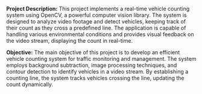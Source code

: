 **Project Description:**
This project implements a real-time vehicle counting system using OpenCV, a powerful computer vision library. The system is designed to analyze video footage and detect vehicles, keeping track of their count as they cross a predefined line. The application is capable of handling various environmental conditions and provides visual feedback on the video stream, displaying the count in real-time.

**Objective:**
The main objective of this project is to develop an efficient vehicle counting system for traffic monitoring and management. The system employs background subtraction, image processing techniques, and contour detection to identify vehicles in a video stream. By establishing a counting line, the system tracks vehicles crossing the line, updating the count dynamically.


